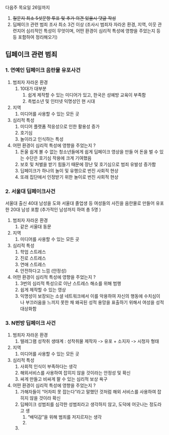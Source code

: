 다음주 목요일 26일까지
1. ~~질문지 최소 5섯문항 투표 및 추가 의견 있을시 댓글 작성~~
2. 딥페이크 관련 범죄 조사 최소 3건 이상 (조사시 범죄자 자라온 환경, 지역, 이웃 관련지어 심리적인 특성이 무엇이며, 어떤 환경이 심리적 특성에 영향을 주었는지 등등 포함하여 정리해오기)

## 딥페이크 관련 범죄 
### 1. 연예인 딥페이크 음란물 유포사건
1. 범죄자 자라온 환경
	1.  10대가 대부분
		1.   쉽게 제작할 수 있는 미디어가 있고, 한국은 성예방 교육이 부족함
		2. 촉법소년 및 인터넷 익명성인 현 시대
3. 지역
	1. 미디어를 사용할 수 있는 모든 곳
4. 심리적 특성
	1. 미디어 플랫폼 적응성으로 인한 활용성 증가
	2. 호기심
	3. 놀이라고 인식하는 특성
5. 어떤 환경이 심리적 특성에 영향을 주었는지 ?
	1. 돈울 쉽게 볼 수 없는 청소년들에게 쉽게 딥페이크 영상을 만들 어 돈을 벌 수 있는 수단은 호기심 작용에 크게 기여했음
	2. 보호 및 처벌을 받기 힘들기 때문에 장난 및 호기심으로 범죄 유발성 증가함
	3. 딥페이크가 하나의 놀이 및 유행으로 번진 사회적 현상
	4. 또래 집단에서 인정받기 위한 놀이로 번진 사회적 현상
### 2. 서울대 딥페이크사건
서울대 출신 40대 남성을 도와 서울대 졸업생 등 여성들의 사진을 음란물로 만들어 유포한 20대 남성 포함 (추가적인 남성까지 하여 총 5명 )
1. 범죄자 자라온 환경
	1. 같은 서울대 동문
2. 지역
	1. 미디어를 사용할 수 있는 모든 곳
3. 심리적 특성
	1. 학업 스트레스
	2. 진로 스트레스
	3. 연애 스트레스
	4. 안전하다고 느낌 (안정성)
4. 어떤 환경이 심리적 특성에 영향을 주었는지 ?
	1. 3번의 심리적 특성으로 이난 스트레스 해소를 위해 범행 
	2. 쉽게 제작할 수 있는 영상
	3. 익명성이 보장되는 소셜 네트워크에서 이를 악용하여 자신의 행동에 수치심이나 부끄러움을 느끼지 못한 채 왜곡된 성적 용망을 표출하기 위해서 여성을 성적 대상화함
### 3. N번방 딥페이크 사건 
1. 범죄자 자라온 환경
	1. 텔레그램 성착취 생태계 : 성착취물 제작자 -> 유포 + 소지자 -> 시청자 형태
2. 지역
	1. 미디어를 사용할 수 있는 모든 곳
3. 심리적 특성
	1. 사회적 인식이 부족하다는 생각
	2. 해외서비스를 사용하여 잡히지 않을 것이라는 안정성 및 확신
	3. 싸게 만들고 비싸게 팔 수 있는 심리적 보상 욕구
4. 어떤 환경이 심리적 특성에 영향을 주었는지 ?
	1. 가해자들이 “어차피 못 잡는다”라고 말했던 것처럼 해외 서비스를 사용하여 잡히지 않을 것이라 확신
	2. 딥페이크 성범죄를 심각한 성범죄라고 생각하지 않고, 도덕에 어긋나는 정도라고 생
		1. “배덕감”을 위해 범죄를 저지르자는 생각
		2. 
	3. 